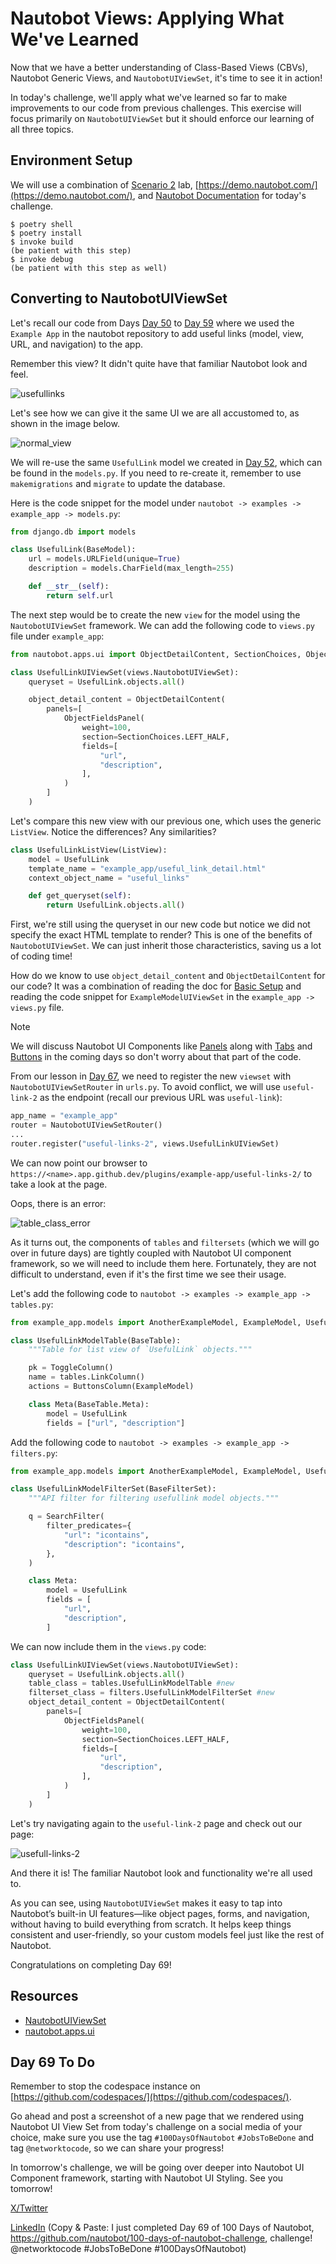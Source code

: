 # Nautobot Views: Applying What We've Learned

Now that we have a better understanding of Class-Based Views (CBVs), Nautobot Generic Views, and `NautobotUIViewSet`, it's time to see it in action!

In today's challenge, we'll apply what we've learned so far to make improvements to our code from previous challenges. This exercise will focus primarily on `NautobotUIViewSet` but it should enforce our learning of all three topics.

## Environment Setup

We will use a combination of [Scenario 2](../Lab_Setup/scenario_2_setup/README.md) lab, [https://demo.nautobot.com/](https://demo.nautobot.com/), and [Nautobot Documentation](https://docs.nautobot.com/projects/core/en/latest/user-guide/core-data-model/overview/introduction/) for today's challenge. 

```$ cd nautobot
$ poetry shell
$ poetry install
$ invoke build
(be patient with this step)
$ invoke debug
(be patient with this step as well)
```

## Converting to NautobotUIViewSet

Let's recall our code from Days [Day 50](https://github.com/nautobot/100-days-of-nautobot/tree/main/Day050_Example_App_Overview) to [Day 59](https://github.com/nautobot/100-days-of-nautobot/tree/main/Day059_Example_App_Other_Considerations) where we used the `Example App` in the nautobot repository to add useful links (model, view, URL, and navigation) to the app. 

Remember this view? It didn't quite have that familiar Nautobot look and feel.

![usefullinks](images/usefullinks.png)

Let's see how we can give it the same UI we are all accustomed to, as shown in the image below. 

![normal_view](images/normal_view.png)
 

We will re-use the same `UsefulLink` model we created in [Day 52](https://github.com/nautobot/100-days-of-nautobot/blob/main/Day052_Example_App_Creating_Data_Models_Part_2/README.md), which can be found in the `models.py`. If you need to re-create it, remember to use `makemigrations` and `migrate` to update the database. 

Here is the code snippet for the model under `nautobot -> examples -> example_app -> models.py`: 

```python models.py
from django.db import models

class UsefulLink(BaseModel):
    url = models.URLField(unique=True)
    description = models.CharField(max_length=255)

    def __str__(self):
        return self.url
```

The next step would be to create the new `view` for the model using the `NautobotUIViewSet` framework. We can add the following code to  `views.py` file under `example_app`: 

```python file=views.py
from nautobot.apps.ui import ObjectDetailContent, SectionChoices, ObjectFieldsPanel

class UsefulLinkUIViewSet(views.NautobotUIViewSet):
    queryset = UsefulLink.objects.all()

    object_detail_content = ObjectDetailContent(
        panels=[
            ObjectFieldsPanel(
                weight=100,
                section=SectionChoices.LEFT_HALF,
                fields=[
                    "url",
                    "description",
                ],
            )
        ]
    )
```
Let's compare this new view with our previous one, which uses the generic `ListView`. Notice the differences? Any similarities?

```python file=views.py
class UsefulLinkListView(ListView): 
    model = UsefulLink
    template_name = "example_app/useful_link_detail.html"
    context_object_name = "useful_links"

    def get_queryset(self):
        return UsefulLink.objects.all()
```

First, we're still using the queryset in our new code but notice we did not specify the exact HTML template to render? This is one of the benefits of `NautobotUIViewSet`. We can just inherit those characteristics, saving us a lot of coding time!

How do we know to use `object_detail_content` and `ObjectDetailContent` for our code? It was a combination of reading the doc for [Basic Setup](https://docs.nautobot.com/projects/core/en/stable/development/core/ui-component-framework/#basic-setup) and reading the code snippet for `ExampleModelUIViewSet` in the `example_app -> views.py` file. 

> [!NOTE]
> We will discuss Nautobot UI Components like [Panels](https://docs.nautobot.com/projects/core/en/stable/development/core/ui-component-framework/#panels) along with [Tabs](https://docs.nautobot.com/projects/core/en/stable/development/core/ui-component-framework/#panels) and [Buttons](https://docs.nautobot.com/projects/core/en/stable/development/core/ui-component-framework/#buttons) in the coming days so don't worry about that part of the code. 

From our lesson in [Day 67](../Day067_Nautobot_Views_2_Nautobot_UI_ViewSet/), we need to register the new `viewset` with `NautobotUIViewSetRouter` in `urls.py`. To avoid conflict, we will use `useful-link-2` as the endpoint (recall our previous URL was `useful-link`): 

```python file=urls.py
app_name = "example_app"
router = NautobotUIViewSetRouter()
...
router.register("useful-links-2", views.UsefulLinkUIViewSet)
```

We can now point our browser to `https://<name>.app.github.dev/plugins/example-app/useful-links-2/` to take a look at the page. 

Oops, there is an error: 

![table_class_error](images/table_class_error.png)

As it turns out, the components of `tables` and `filtersets` (which we will go over in future days) are tightly coupled with Nautobot UI component framework, so we will need to include them here. Fortunately, they are not difficult to understand, even if it's the first time we see their usage. 

Let's add the following code to `nautobot -> examples -> example_app -> tables.py`: 

```python file=tables.py
from example_app.models import AnotherExampleModel, ExampleModel, UsefulLink

class UsefulLinkModelTable(BaseTable):
    """Table for list view of `UsefulLink` objects."""

    pk = ToggleColumn()
    name = tables.LinkColumn()
    actions = ButtonsColumn(ExampleModel)

    class Meta(BaseTable.Meta):
        model = UsefulLink
        fields = ["url", "description"]
```

Add the following code to `nautobot -> examples -> example_app -> filters.py`:

```python file=filters.py
from example_app.models import AnotherExampleModel, ExampleModel, UsefulLink

class UsefulLinkModelFilterSet(BaseFilterSet):
    """API filter for filtering usefullink model objects."""

    q = SearchFilter(
        filter_predicates={
            "url": "icontains",
            "description": "icontains",
        },
    )

    class Meta:
        model = UsefulLink
        fields = [
            "url",
            "description",
        ]
```

We can now include them in the `views.py` code: 

```python views.py
class UsefulLinkUIViewSet(views.NautobotUIViewSet):
    queryset = UsefulLink.objects.all()
    table_class = tables.UsefulLinkModelTable #new
    filterset_class = filters.UsefulLinkModelFilterSet #new
    object_detail_content = ObjectDetailContent(
        panels=[
            ObjectFieldsPanel(
                weight=100,
                section=SectionChoices.LEFT_HALF,
                fields=[
                    "url",
                    "description",
                ],
            )
        ]
    )
```

Let's try navigating again to the `useful-link-2` page and check out our page:

![usefull-links-2](images/usefull-links-2.png)

And there it is! The familiar Nautobot look and functionality we're all used to. 

As you can see, using `NautobotUIViewSet` makes it easy to tap into Nautobot’s built-in UI features—like object pages, forms, and navigation, without having to build everything from scratch. It helps keep things consistent and user-friendly, so your custom models feel just like the rest of Nautobot.


Congratulations on completing Day 69!

## Resources 

- [NautobotUIViewSet](https://docs.nautobot.com/projects/core/en/stable/development/apps/api/views/nautobotuiviewset/)
- [nautobot.apps.ui](https://docs.nautobot.com/projects/core/en/stable/code-reference/nautobot/apps/ui/)

## Day 69 To Do

Remember to stop the codespace instance on [https://github.com/codespaces/](https://github.com/codespaces/). 

Go ahead and post a screenshot of a new page that we rendered using Nautobot UI View Set from today's challenge on a social media of your choice, make sure you use the tag `#100DaysOfNautobot` `#JobsToBeDone` and tag `@networktocode`, so we can share your progress! 

In tomorrow's challenge, we will be going over deeper into Nautobot UI Component framework, starting with Nautobot UI Styling. See you tomorrow! 

[X/Twitter](<https://twitter.com/intent/tweet?url=https://github.com/nautobot/100-days-of-nautobot&text=I+just+completed+Day+69+of+the+100+days+of+nautobot+challenge+!&hashtags=100DaysOfNautobot,JobsToBeDone>)

[LinkedIn](https://www.linkedin.com/) (Copy & Paste: I just completed Day 69 of 100 Days of Nautobot, https://github.com/nautobot/100-days-of-nautobot-challenge, challenge! @networktocode #JobsToBeDone #100DaysOfNautobot) 
